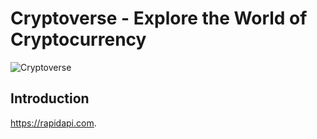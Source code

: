 # Cryptoverse - Explore the World of Cryptocurrency

![Cryptoverse](https://i.ibb.co/8gh5Jc8/image.png)

## Introduction
https://rapidapi.com.

